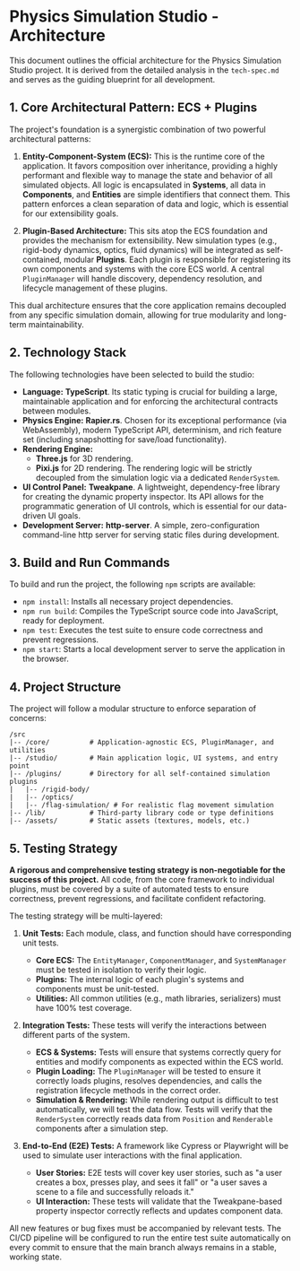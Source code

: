 # Physics Simulation Studio - Architecture

This document outlines the official architecture for the Physics Simulation Studio project. It is derived from the detailed analysis in the `tech-spec.md` and serves as the guiding blueprint for all development.

## 1. Core Architectural Pattern: ECS + Plugins

The project's foundation is a synergistic combination of two powerful architectural patterns:

1.  **Entity-Component-System (ECS):** This is the runtime core of the application. It favors composition over inheritance, providing a highly performant and flexible way to manage the state and behavior of all simulated objects. All logic is encapsulated in **Systems**, all data in **Components**, and **Entities** are simple identifiers that connect them. This pattern enforces a clean separation of data and logic, which is essential for our extensibility goals.

2.  **Plugin-Based Architecture:** This sits atop the ECS foundation and provides the mechanism for extensibility. New simulation types (e.g., rigid-body dynamics, optics, fluid dynamics) will be integrated as self-contained, modular **Plugins**. Each plugin is responsible for registering its own components and systems with the core ECS world. A central `PluginManager` will handle discovery, dependency resolution, and lifecycle management of these plugins.

This dual architecture ensures that the core application remains decoupled from any specific simulation domain, allowing for true modularity and long-term maintainability.

## 2. Technology Stack

The following technologies have been selected to build the studio:

*   **Language:** **TypeScript**. Its static typing is crucial for building a large, maintainable application and for enforcing the architectural contracts between modules.
*   **Physics Engine:** **Rapier.rs**. Chosen for its exceptional performance (via WebAssembly), modern TypeScript API, determinism, and rich feature set (including snapshotting for save/load functionality).
*   **Rendering Engine:**
    *   **Three.js** for 3D rendering.
    *   **Pixi.js** for 2D rendering.
    The rendering logic will be strictly decoupled from the simulation logic via a dedicated `RenderSystem`.
*   **UI Control Panel:** **Tweakpane**. A lightweight, dependency-free library for creating the dynamic property inspector. Its API allows for the programmatic generation of UI controls, which is essential for our data-driven UI goals.
*   **Development Server:** **http-server**. A simple, zero-configuration command-line http server for serving static files during development.

## 3. Build and Run Commands

To build and run the project, the following `npm` scripts are available:

*   `npm install`: Installs all necessary project dependencies.
*   `npm run build`: Compiles the TypeScript source code into JavaScript, ready for deployment.
*   `npm test`: Executes the test suite to ensure code correctness and prevent regressions.
*   `npm start`: Starts a local development server to serve the application in the browser.

## 4. Project Structure

The project will follow a modular structure to enforce separation of concerns:

```
/src
|-- /core/          # Application-agnostic ECS, PluginManager, and utilities
|-- /studio/        # Main application logic, UI systems, and entry point
|-- /plugins/       # Directory for all self-contained simulation plugins
|   |-- /rigid-body/
|   |-- /optics/
|   |-- /flag-simulation/ # For realistic flag movement simulation
|-- /lib/           # Third-party library code or type definitions
|-- /assets/        # Static assets (textures, models, etc.)
```

## 5. Testing Strategy

**A rigorous and comprehensive testing strategy is non-negotiable for the success of this project.** All code, from the core framework to individual plugins, must be covered by a suite of automated tests to ensure correctness, prevent regressions, and facilitate confident refactoring.

The testing strategy will be multi-layered:

1.  **Unit Tests:** Each module, class, and function should have corresponding unit tests.
    *   **Core ECS:** The `EntityManager`, `ComponentManager`, and `SystemManager` must be tested in isolation to verify their logic.
    *   **Plugins:** The internal logic of each plugin's systems and components must be unit-tested.
    *   **Utilities:** All common utilities (e.g., math libraries, serializers) must have 100% test coverage.

2.  **Integration Tests:** These tests will verify the interactions between different parts of the system.
    *   **ECS & Systems:** Tests will ensure that systems correctly query for entities and modify components as expected within the ECS world.
    *   **Plugin Loading:** The `PluginManager` will be tested to ensure it correctly loads plugins, resolves dependencies, and calls the registration lifecycle methods in the correct order.
    *   **Simulation & Rendering:** While rendering output is difficult to test automatically, we will test the data flow. Tests will verify that the `RenderSystem` correctly reads data from `Position` and `Renderable` components after a simulation step.

3.  **End-to-End (E2E) Tests:** A framework like Cypress or Playwright will be used to simulate user interactions with the final application.
    *   **User Stories:** E2E tests will cover key user stories, such as "a user creates a box, presses play, and sees it fall" or "a user saves a scene to a file and successfully reloads it."
    *   **UI Interaction:** These tests will validate that the Tweakpane-based property inspector correctly reflects and updates component data.

All new features or bug fixes must be accompanied by relevant tests. The CI/CD pipeline will be configured to run the entire test suite automatically on every commit to ensure that the main branch always remains in a stable, working state.
